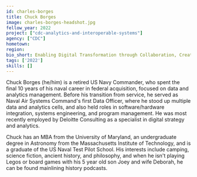```yaml
---
id: charles-borges
title: Chuck Borges
image: charles-borges-headshot.jpg
fellow_year: 2022
project: ["cdc-analytics-and-interoperable-systems"]
agency: ["CDC"]
hometown: 
region: 
bio_short: Enabling Digital Transformation through Collaboration, Creativity, and Communication.
tags: ['2022']
skills: []
---
```


Chuck Borges (he/him) is a retired US Navy Commander, who spent the final 10 years of his naval career in federal acquisition, focused on data and analytics management.  Before his transition from service, he served as Naval Air Systems Command's first Data Officer, where he stood up multiple data and analytics cells, and also held roles in software/hardware integration, systems engineering, and program management.  He was most recently employed by Deloitte Consulting as a specialist in digital strategy and analytics.

Chuck has an MBA from the University of Maryland, an undergraduate degree in Astronomy from the Massachusetts Institute of Technology, and is a graduate of the US Naval Test Pilot School.  His interests include camping, science fiction, ancient history, and philosophy, and when he isn't playing Legos or board games with his 5 year old son Joey and wife Deborah, he can be found mainlining history podcasts.
